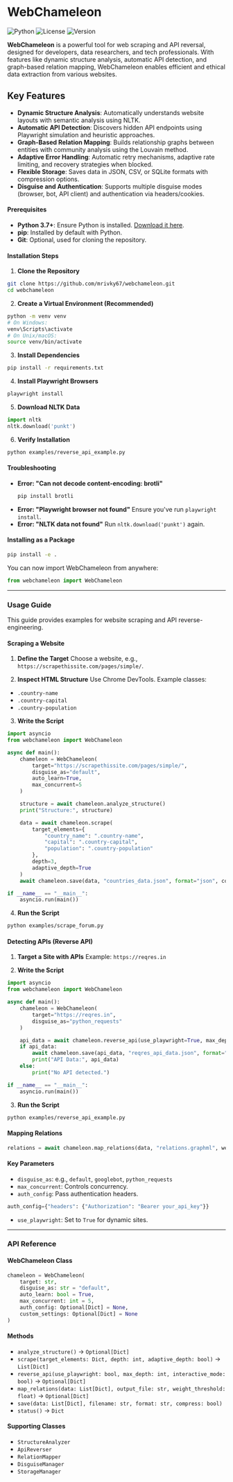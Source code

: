 # WebChameleon

![Python](https://img.shields.io/badge/python-3.7%2B-blue) ![License](https://img.shields.io/badge/license-MIT-green) ![Version](https://img.shields.io/badge/version-1.3.0-brightgreen)

**WebChameleon** is a powerful tool for web scraping and API reversal, designed for developers, data researchers, and tech professionals. With features like dynamic structure analysis, automatic API detection, and graph-based relation mapping, WebChameleon enables efficient and ethical data extraction from various websites.

## Key Features

- **Dynamic Structure Analysis**: Automatically understands website layouts with semantic analysis using NLTK.
- **Automatic API Detection**: Discovers hidden API endpoints using Playwright simulation and heuristic approaches.
- **Graph-Based Relation Mapping**: Builds relationship graphs between entities with community analysis using the Louvain method.
- **Adaptive Error Handling**: Automatic retry mechanisms, adaptive rate limiting, and recovery strategies when blocked.
- **Flexible Storage**: Saves data in JSON, CSV, or SQLite formats with compression options.
- **Disguise and Authentication**: Supports multiple disguise modes (browser, bot, API client) and authentication via headers/cookies.

#### Prerequisites
- **Python 3.7+**: Ensure Python is installed. [Download it here](https://www.python.org/downloads/).
- **pip**: Installed by default with Python.
- **Git**: Optional, used for cloning the repository.

#### Installation Steps

1. **Clone the Repository**
```bash
git clone https://github.com/mrivky67/webchameleon.git
cd webchameleon
```

2. **Create a Virtual Environment (Recommended)**
```bash
python -m venv venv
# On Windows:
venv\Scripts\activate
# On Unix/macOS:
source venv/bin/activate
```

3. **Install Dependencies**
```bash
pip install -r requirements.txt
```

4. **Install Playwright Browsers**
```bash
playwright install
```

5. **Download NLTK Data**
```python
import nltk
nltk.download('punkt')
```

6. **Verify Installation**
```bash
python examples/reverse_api_example.py
```

#### Troubleshooting
- **Error: "Can not decode content-encoding: brotli"**
  ```bash
  pip install brotli
  ```
- **Error: "Playwright browser not found"**
  Ensure you've run `playwright install`.
- **Error: "NLTK data not found"**
  Run `nltk.download('punkt')` again.

#### Installing as a Package
```bash
pip install -e .
```
You can now import WebChameleon from anywhere:
```python
from webchameleon import WebChameleon
```

---

### Usage Guide

This guide provides examples for website scraping and API reverse-engineering.

#### Scraping a Website

1. **Define the Target**
Choose a website, e.g., `https://scrapethissite.com/pages/simple/`.

2. **Inspect HTML Structure**
Use Chrome DevTools. Example classes:
- `.country-name`
- `.country-capital`
- `.country-population`

3. **Write the Script**
```python
import asyncio
from webchameleon import WebChameleon

async def main():
    chameleon = WebChameleon(
        target="https://scrapethissite.com/pages/simple/",
        disguise_as="default",
        auto_learn=True,
        max_concurrent=5
    )

    structure = await chameleon.analyze_structure()
    print("Structure:", structure)

    data = await chameleon.scrape(
        target_elements={
            "country_name": ".country-name",
            "capital": ".country-capital",
            "population": ".country-population"
        },
        depth=3,
        adaptive_depth=True
    )
    await chameleon.save(data, "countries_data.json", format="json", compress=True)

if __name__ == "__main__":
    asyncio.run(main())
```

4. **Run the Script**
```bash
python examples/scrape_forum.py
```

#### Detecting APIs (Reverse API)

1. **Target a Site with APIs**
Example: `https://reqres.in`

2. **Write the Script**
```python
import asyncio
from webchameleon import WebChameleon

async def main():
    chameleon = WebChameleon(
        target="https://reqres.in",
        disguise_as="python_requests"
    )

    api_data = await chameleon.reverse_api(use_playwright=True, max_depth=4, interactive_mode=True)
    if api_data:
        await chameleon.save(api_data, "reqres_api_data.json", format="json", compress=True)
        print("API Data:", api_data)
    else:
        print("No API detected.")

if __name__ == "__main__":
    asyncio.run(main())
```

3. **Run the Script**
```bash
python examples/reverse_api_example.py
```

#### Mapping Relations
```python
relations = await chameleon.map_relations(data, "relations.graphml", weight_threshold=0.6)
```

#### Key Parameters
- `disguise_as`: e.g., `default`, `googlebot`, `python_requests`
- `max_concurrent`: Controls concurrency.
- `auth_config`: Pass authentication headers.
```python
auth_config={"headers": {"Authorization": "Bearer your_api_key"}}
```
- `use_playwright`: Set to `True` for dynamic sites.

---

### API Reference

#### WebChameleon Class

```python
chameleon = WebChameleon(
    target: str,
    disguise_as: str = "default",
    auto_learn: bool = True,
    max_concurrent: int = 5,
    auth_config: Optional[Dict] = None,
    custom_settings: Optional[Dict] = None
)
```

#### Methods
- `analyze_structure()` → `Optional[Dict]`
- `scrape(target_elements: Dict, depth: int, adaptive_depth: bool)` → `List[Dict]`
- `reverse_api(use_playwright: bool, max_depth: int, interactive_mode: bool)` → `Optional[Dict]`
- `map_relations(data: List[Dict], output_file: str, weight_threshold: float)` → `Optional[Dict]`
- `save(data: List[Dict], filename: str, format: str, compress: bool)`
- `status()` → `Dict`

#### Supporting Classes
- `StructureAnalyzer`
- `ApiReverser`
- `RelationMapper`
- `DisguiseManager`
- `StorageManager`



